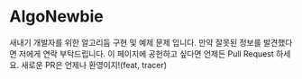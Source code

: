 # AlgoNewbie
 새내기 개발자를 위한 알고리듬 구현 및 예제 문제 입니다.
 만약 잘못된 정보를 발견했다면 저에게 연락 부탁드립니다.
 이 페이지에 공헌하고 싶다면 언제든 Pull Request 하세요. 새로운 PR은 언제나 환영이지!(feat, tracer)
